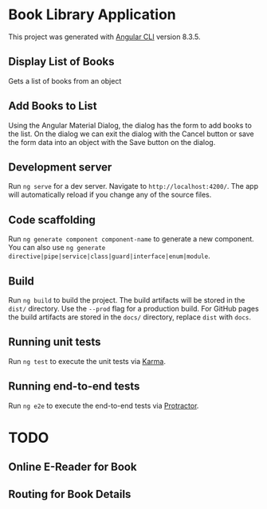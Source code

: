 # Book Library Application

This project was generated with [Angular CLI](https://github.com/angular/angular-cli) version 8.3.5.

## Display List of Books

Gets a list of books from an object

## Add Books to List

Using the Angular Material Dialog, the dialog has the form to add books to the list. On the dialog we can exit the dialog with the Cancel button or save the form data into an object with the Save button on the dialog.

## Development server

Run `ng serve` for a dev server. Navigate to `http://localhost:4200/`. The app will automatically reload if you change any of the source files.

## Code scaffolding

Run `ng generate component component-name` to generate a new component. You can also use `ng generate directive|pipe|service|class|guard|interface|enum|module`.

## Build

Run `ng build` to build the project. The build artifacts will be stored in the `dist/` directory. Use the `--prod` flag for a production build. For GitHub pages the build artifacts are stored in the `docs/` directory, replace `dist` with `docs`.

## Running unit tests

Run `ng test` to execute the unit tests via [Karma](https://karma-runner.github.io).

## Running end-to-end tests

Run `ng e2e` to execute the end-to-end tests via [Protractor](http://www.protractortest.org/).

# TODO

## Online E-Reader for Book

## Routing for Book Details
